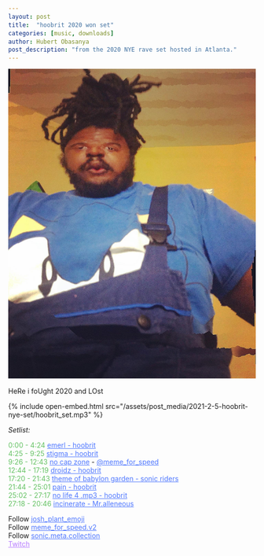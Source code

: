 ```yaml
---
layout: post
title:  "hoobrit 2020 won set"
categories: [music, downloads]
author: Hubert Obasanya
post_description: "from the 2020 NYE rave set hosted in Atlanta."  
---
```


![el poopert](/assets/post_media/2021-2-5-hoobrit-nye-set/el_poopert.jpeg)


HeRe i foUght 2020 and LOst

{% include open-embed.html src="/assets/post_media/2021-2-5-hoobrit-nye-set/hoobrit_set.mp3" %}  &zwnj;  


*Setlist:*


<span style="color: #65C264;">0:00 - 4:24</span>    <a href="https://www.instagram.com/tv/B6bwFEInSJi/" style="color: #5078FF; text-decoration-color: #5078FF;" target="blank">emerl - hoobrit</a>  
<span style="color: #65C264;">4:25 - 9:25</span>    <a href="https://boxofpizza.bandcamp.com/track/stigma" style="color: #5078FF; text-decoration-color: #5078FF;" target="blank">stigma - hoobrit</a>  
<span style="color: #65C264;">9:26 - 12:43</span>    <a href="https://www.instagram.com/tv/B6hPRJ7H5oT/" style="color: #5078FF; text-decoration-color: #5078FF;" target="_blank">no cap zone</a> - <a href="https://www.instagram.com/meme_for_speed/" style="color: #5078FF; text-decoration-color: #5078FF;" target="_blank">@meme_for_speed</a>  
<span style="color: #65C264;">12:44 - 17:19</span>    <a href="https://www.youtube.com/watch?v=1J7C6XhJ7LI" style="color: #5078FF; text-decoration-color: #5078FF;" target="blank">droidz - hoobrit</a>  
<span style="color: #65C264;">17:20 - 21:43</span>    <a href="https://www.youtube.com/watch?v=eazzGr_LoIE" style="color: #5078FF; text-decoration-color: #5078FF;" target="blank">theme of babylon garden - sonic riders</a>  
<span style="color: #65C264;">21:44 - 25:01</span>    <a href="https://www.instagram.com/p/BplNKrMHcS4/" style="color: #5078FF; text-decoration-color: #5078FF;" target="blank">pain - hoobrit</a>  
<span style="color: #65C264;">25:02 - 27:17</span>    <a href="https://www.youtube.com/watch?v=JkrcpMubt_w" style="color: #5078FF; text-decoration-color: #5078FF;" target="blank">no life 4 .mp3 - hoobrit</a>  
<span style="color: #65C264;">27:18 - 20:46</span>    <a href="https://boxofpizza.bandcamp.com/track/incinerate" style="color: #5078FF; text-decoration-color: #5078FF;" target="blank">incinerate - Mr.alleneous</a>


Follow <a href="https://www.instagram.com/josh_plant_emoji" style="color: #5078FF; text-decoration-color: #5078FF;" target="blank">josh_plant_emoji</a>  
Follow <a href="https://www.instagram.com/meme_for_speed.v2" style="color: #5078FF; text-decoration-color: #5078FF;" target="blank">meme_for_speed.v2</a>  
Follow <a href="https://www.instagram.com/sonic.meta.collection" style="color: #5078FF; text-decoration-color: #5078FF;" target="blank">sonic.meta.collection</a>  
<a href="https://www.instagram.com/sonic.meta.collection" style="color: #B67AFF; text-decoration-color: #B67AFF;" target="blank">Twitch</a>

&zwnj;  